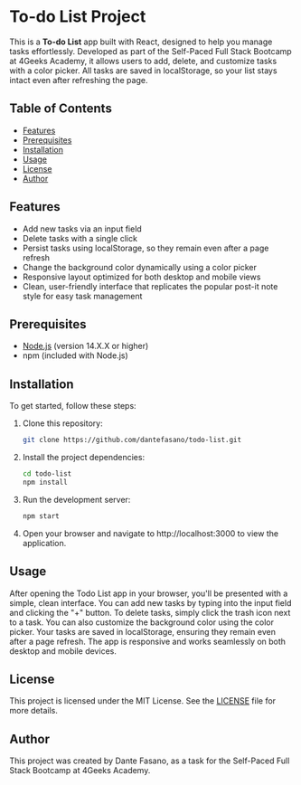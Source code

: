 # To-do List Project

This is a **To-do List** app built with React, designed to help you manage tasks effortlessly. Developed as part of the Self-Paced Full Stack Bootcamp at 4Geeks Academy, it allows users to add, delete, and customize tasks with a color picker. All tasks are saved in localStorage, so your list stays intact even after refreshing the page.

## Table of Contents

- [Features](#features)
- [Prerequisites](#prerequisites)
- [Installation](#installation)
- [Usage](#usage)
- [License](#license)
- [Author](#author)

## Features

- Add new tasks via an input field
- Delete tasks with a single click
- Persist tasks using localStorage, so they remain even after a page refresh
- Change the background color dynamically using a color picker
- Responsive layout optimized for both desktop and mobile views
- Clean, user-friendly interface that replicates the popular post-it note style for easy task management

## Prerequisites

- [Node.js](https://nodejs.org/) (version 14.X.X or higher)
- npm (included with Node.js)

## Installation

To get started, follow these steps:

1. Clone this repository:
   ```sh
   git clone https://github.com/dantefasano/todo-list.git
   ```
2. Install the project dependencies:
   ```sh
   cd todo-list
   npm install
   ```
3. Run the development server:
   ```sh
   npm start
   ```
4. Open your browser and navigate to http://localhost:3000 to view the application.

## Usage

After opening the Todo List app in your browser, you'll be presented with a simple, clean interface. You can add new tasks by typing into the input field and clicking the "+" button. To delete tasks, simply click the trash icon next to a task. You can also customize the background color using the color picker. Your tasks are saved in localStorage, ensuring they remain even after a page refresh. The app is responsive and works seamlessly on both desktop and mobile devices.

## License

This project is licensed under the MIT License. See the [LICENSE](./LICENSE) file for more details.

## Author

This project was created by Dante Fasano, as a task for the Self-Paced Full Stack Bootcamp at 4Geeks Academy.

